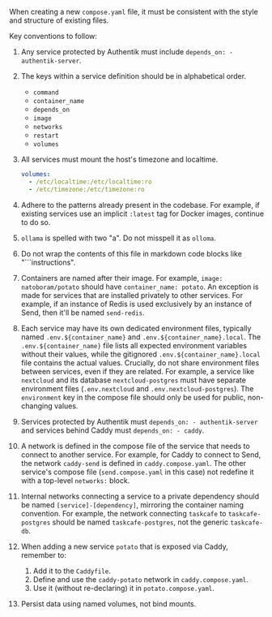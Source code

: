When creating a new `compose.yaml` file, it must be consistent with the style and structure of existing files.

Key conventions to follow:

1. Any service protected by Authentik must include `depends_on: - authentik-server`.

2. The keys within a service definition should be in alphabetical order.
   - `command`
   - `container_name`
   - `depends_on`
   - `image`
   - `networks`
   - `restart`
   - `volumes`

3. All services must mount the host's timezone and localtime.

   ```yaml
   volumes:
     - /etc/localtime:/etc/localtime:ro
     - /etc/timezone:/etc/timezone:ro
   ```

4. Adhere to the patterns already present in the codebase. For example, if existing services use an implicit `:latest` tag for Docker images, continue to do so.

5. `ollama` is spelled with two "a". Do not misspell it as `olloma`.

6. Do not wrap the contents of this file in markdown code blocks like "```instructions".

7. Containers are named after their image. For example, `image: natoboram/potato` should have `container_name: potato`. An exception is made for services that are installed privately to other services. For example, if an instance of Redis is used exclusively by an instance of Send, then it'll be named `send-redis`.

8. Each service may have its own dedicated environment files, typically named `.env.${container_name}` and `.env.${container_name}.local`. The `.env.${container_name}` file lists all expected environment variables without their values, while the gitignored `.env.${container_name}.local` file contains the actual values. Crucially, do not share environment files between services, even if they are related. For example, a service like `nextcloud` and its database `nextcloud-postgres` must have separate environment files (`.env.nextcloud` and `.env.nextcloud-postgres`). The `environment` key in the compose file should only be used for public, non-changing values.

9. Services protected by Authentik must `depends_on: - authentik-server` and services behind Caddy must `depends_on: - caddy`.

10. A network is defined in the compose file of the service that needs to connect to another service. For example, for Caddy to connect to Send, the network `caddy-send` is defined in `caddy.compose.yaml`. The other service's compose file (`send.compose.yaml` in this case) not redefine it with a top-level `networks:` block.

11. Internal networks connecting a service to a private dependency should be named `[service]-[dependency]`, mirroring the container naming convention. For example, the network connecting `taskcafe` to `taskcafe-postgres` should be named `taskcafe-postgres`, not the generic `taskcafe-db`.

12. When adding a new service `potato` that is exposed via Caddy, remember to:
    1. Add it to the `Caddyfile`.
    2. Define and use the `caddy-potato` network in `caddy.compose.yaml`.
    3. Use it (without re-declaring) it in `potato.compose.yaml`.

13. Persist data using named volumes, not bind mounts.
